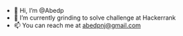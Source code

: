 - 👋 Hi, I’m @Abedp
- 🌱 I’m currently grinding to solve challenge at Hackerrank
- 📫 You can reach me at abedpnj@gmail.com

<!---
Abedp/Abedp is a ✨ special ✨ repository because its `README.md` (this file) appears on your GitHub profile.
You can click the Preview link to take a look at your changes.
--->
